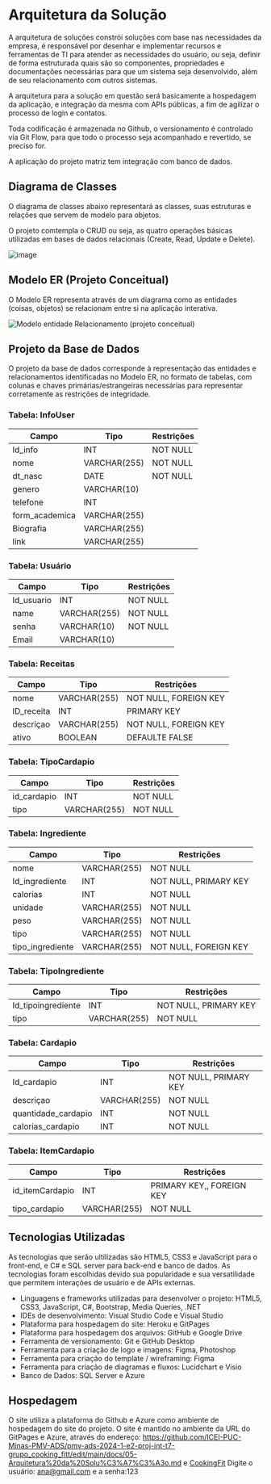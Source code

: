# Arquitetura da Solução

A arquitetura de soluções constrói soluções com base nas necessidades da empresa, é responsável por desenhar e implementar recursos e ferramentas de TI para atender as necessidades do usuário, ou seja, definir de forma estruturada quais são so componentes, propriedades e documentações necessárias para que um sistema seja desenvolvido, além de seu relacionamento com outros sistemas.

A arquitetura para a solução em questão será basicamente a hospedagem da aplicação, e integração da mesma com APIs públicas, a fim de agilizar o processo de login e contatos.

Toda codificação é armazenada no Github, o versionamento é controlado via Git Flow, para que todo o processo seja acompanhado e revertido, se preciso for.

A aplicação do projeto matriz tem integração com banco de dados.

## Diagrama de Classes

O diagrama de classes abaixo representará as classes, suas estruturas e relações que servem de modelo para objetos.

O projeto comtempla o CRUD ou seja, as quatro operações básicas utilizadas em bases de dados relacionais (Create, Read, Update e Delete).


![image](https://github.com/ICEI-PUC-Minas-PMV-ADS/pmv-ads-2024-1-e2-proj-int-t7-grupo_cooking_fitt/assets/144388125/dcc359ae-26ca-4650-95a3-a5559e8677e6)







## Modelo ER (Projeto Conceitual)

O Modelo ER representa através de um diagrama como as entidades (coisas, objetos) se relacionam entre si na aplicação interativa.



![Modelo entidade Relacionamento (projeto conceitual)](https://github.com/ICEI-PUC-Minas-PMV-ADS/pmv-ads-2024-1-e2-proj-int-t7-grupo_cooking_fitt/assets/135378577/4311b1b9-e75e-4b2e-bce6-a14999471086)


## Projeto da Base de Dados

O projeto da base de dados corresponde à representação das entidades e relacionamentos identificadas no Modelo ER, no formato de tabelas, com colunas e chaves primárias/estrangeiras necessárias para representar corretamente as restrições de integridade.

### Tabela: InfoUser
| Campo             | Tipo                  | Restrições                 |
|-------------      |--------------         |----------------------------|
| Id_info           | INT                   | NOT NULL                   |
| nome              | VARCHAR(255)          | NOT NULL                   |
| dt_nasc           | DATE                  | NOT NULL                   |
| genero            | VARCHAR(10)           |                            |
| telefone          | INT                   |                            |
| form_academica    | VARCHAR(255)          |                            |
| Biografia         | VARCHAR(255)          |                            |
| link              | VARCHAR(255)          |                            |


### Tabela: Usuário
| Campo             | Tipo                  | Restrições                 |
|-------------      |--------------         |----------------------------|
| Id_usuario        | INT                   | NOT NULL                   |
| name              | VARCHAR(255)          | NOT NULL                   |
| senha             | VARCHAR(10)           | NOT NULL                   |
| Email             | VARCHAR(10)           |                            |


### Tabela: Receitas
| Campo             | Tipo                  | Restrições                 |
|-------------      |--------------         |----------------------------|
| nome              | VARCHAR(255)          | NOT NULL, FOREIGN KEY      |
| ID_receita        | INT                   | PRIMARY KEY                |
| descriçao         | VARCHAR(255)          | NOT NULL, FOREIGN KEY      |
| ativo             | BOOLEAN               | DEFAULTE FALSE             |


### Tabela: TipoCardapio
| Campo             | Tipo                  | Restrições                 |
|-------------      |--------------         |----------------------------|
| id_cardapio       | INT                   | NOT NULL                   |
| tipo              | VARCHAR(255)          | NOT NULL                   |


### Tabela: Ingrediente
| Campo             | Tipo                  | Restrições                 |
|-------------      |--------------         |----------------------------|
| nome              | VARCHAR(255)          | NOT NULL                   |
| Id_ingrediente    | INT                   | NOT NULL, PRIMARY KEY      |
| calorias          | INT                   | NOT NULL                   |
| unidade           | VARCHAR(255)          | NOT NULL                   |
| peso              | VARCHAR(255)          | NOT NULL                   |
| tipo              | VARCHAR(255)          | NOT NULL                   |
| tipo_ingrediente  | VARCHAR(255)          | NOT NULL, FOREIGN KEY      |

### Tabela: TipoIngrediente
| Campo             | Tipo                  | Restrições                 |
|-------------      |--------------         |----------------------------|
| Id_tipoingrediente| INT                   | NOT NULL, PRIMARY KEY      |
| tipo              | VARCHAR(255)          | NOT NULL                   |


### Tabela: Cardapio
| Campo              | Tipo                  | Restrições                 |
|-------------       |--------------         |----------------------------|
| Id_cardapio        | INT                   | NOT NULL, PRIMARY KEY      |
| descriçao          | VARCHAR(255)          | NOT NULL                   |
| quantidade_cardapio| INT                   | NOT NULL                   |
| calorias_cardapio  | INT                   | NOT NULL                   |


### Tabela: ItemCardapio
| Campo             | Tipo                  | Restrições                 |
|-------------      |--------------         |----------------------------|
| id_itemCardapio   | INT                   | PRIMARY KEY,, FOREIGN KEY  |
| tipo_cardapio     | VARCHAR(255)          | NOT NULL                   |




## Tecnologias Utilizadas

As tecnologias que serão ultilizadas são HTML5, CSS3 e JavaScript para o front-end, e C# e SQL server para back-end e banco de dados. As tecnologias foram escolhidas devido sua popularidade e sua versatilidade que permitem interações de usuário e de APIs externas.

* Linguagens e frameworks utilizadas para desenvolver o projeto: HTML5, CSS3, JavaScript, C#, Bootstrap, Media Queries, .NET
* IDEs de desenvolvimento: Visual Studio Code e Visual Studio
* Plataforma para hospedagem do site: Heroku e GitPages
* Plataforma para hospedagem dos arquivos: GitHub e Google Drive
* Ferramenta de versionamento: Git e GitHub Desktop
* Ferramenta para a criação de logo e imagens: Figma, Photoshop
* Ferramenta para criação do template / wireframing: Figma 
* Ferramenta para criação de diagramas e fluxos: Lucidchart e Visio
* Banco de Dados: SQL Server e Azure



## Hospedagem

O site utiliza a plataforma do Github e Azure como ambiente de hospedagem do site do projeto. O site é mantido no ambiente da URL do GitPages e Azure, através do endereço: https://github.com/ICEI-PUC-Minas-PMV-ADS/pmv-ads-2024-1-e2-proj-int-t7-grupo_cooking_fitt/edit/main/docs/05-Arquitetura%20da%20Solu%C3%A7%C3%A3o.md e  [CookingFit](https://cookingfit2.azurewebsites.net/Usuarios/Login) Digite o usuário: ana@gmail.com e a senha:123

